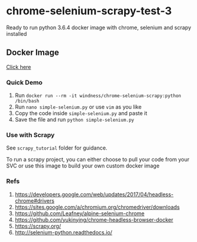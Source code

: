 # chrome-selenium-scrapy-test-3
Ready to run python 3.6.4 docker image with chrome, selenium and scrapy installed

## Docker Image
[Click here](https://hub.docker.com/r/windness/chrome-selenium-scrapy/)

### Quick Demo
1. Run `docker run --rm -it windness/chrome-selenium-scrapy:python /bin/bash`
2. Run `nano simple-selenium.py` or use `vim` as you like
3. Copy the code inside `simple-selenium.py` and paste it
4. Save the file and run `python simple-selenium.py`

### Use with Scrapy
See `scrapy_tutorial` folder for guidance.

To run a scrapy project, you can either choose to pull your code from your SVC or use this image to build your own custom docker image

### Refs
1. https://developers.google.com/web/updates/2017/04/headless-chrome#drivers
2. https://sites.google.com/a/chromium.org/chromedriver/downloads
3. https://github.com/Leafney/alpine-selenium-chrome
4. https://github.com/yukinying/chrome-headless-browser-docker
5. https://scrapy.org/
6. http://selenium-python.readthedocs.io/
